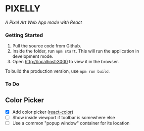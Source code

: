# PIXELLY
_A Pixel Art Web App made with React_

### Getting Started

1. Pull the source code from Github.
2. Inside the folder, run `npm start`. This will run the application in development mode.
3. Open [http://localhost:3000](http://localhost:3000) to view it in the browser.

 To build the production version, use `npm run build`.

### To Do

## Color Picker

- [x] Add color picker ([react-color](https://github.com/casesandberg/react-color/))
- [ ] Show inside viewport if toolbar is somewhere else
- [ ] Use a common "popup window" container for its location
